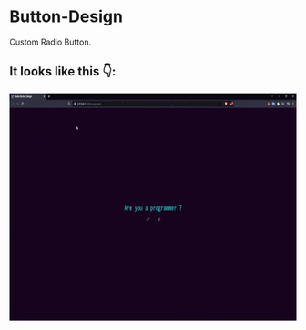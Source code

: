 # Button-Design
Custom Radio Button.

## It looks like this 👇:
<img src="ezgif-4-c740695c3e.gif" height='400px'/>
